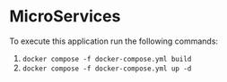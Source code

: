 # MicroServices
To execute this application run the following commands:

1. `docker compose -f docker-compose.yml build`
2. `docker compose -f docker-compose.yml up -d` 